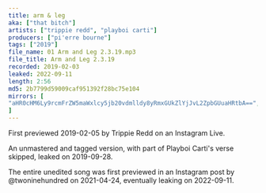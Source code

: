 ```yaml
---
title: arm & leg
aka: ["that bitch"]
artists: ["trippie redd", "playboi carti"]
producers: ["pi'erre bourne"]
tags: ["2019"]
file_name: 01 Arm and Leg 2.3.19.mp3
file_title: Arm and Leg 2.3.19
recorded: 2019-02-03
leaked: 2022-09-11
length: 2:56
md5: 2b7799d59009caf951392f28bc75e104
mirrors: [
"aHR0cHM6Ly9rcmFrZW5maWxlcy5jb20vdmlldy8yRmxGUkZlYjJvL2ZpbGUuaHRtbA==","aHR0cHM6Ly9kYnJlZS5vcmcvdi9lMDMyZTI="
]
---
```

First previewed 2019-02-05 by Trippie Redd on an Instagram Live. 

An unmastered and tagged version, with part of Playboi Carti's verse skipped, leaked on 2019-09-28. 

The entire unedited song was first previewed in an Instagram post by @twoninehundred on 2021-04-24, eventually leaking on 2022-09-11.
